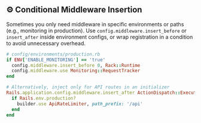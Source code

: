 ## ⚙️ Conditional Middleware Insertion
Sometimes you only need middleware in specific environments or paths (e.g., monitoring in production). Use `config.middleware.insert_before` or `insert_after` inside environment configs, or wrap registration in a condition to avoid unnecessary overhead.

```ruby
# config/environments/production.rb
if ENV['ENABLE_MONITORING'] == 'true'
  config.middleware.insert_before 0, Rack::Runtime
  config.middleware.use Monitoring::RequestTracker
end

# Alternatively, inject only for API routes in an initializer
Rails.application.config.middleware.insert_after ActionDispatch::Executor do |builder|
  if Rails.env.production?
    builder.use ApiRateLimiter, path_prefix: '/api'
  end
end
```
